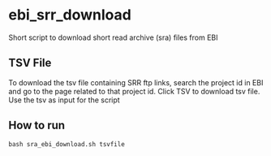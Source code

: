 # ebi_srr_download
Short script to download short read archive (sra) files from EBI

## TSV File

To download the tsv file containing SRR ftp links, search the project id in EBI and go to the page related to that project id. Click TSV to download tsv file. Use the tsv as input for the script

## How to run

```bash sra_ebi_download.sh tsvfile```
